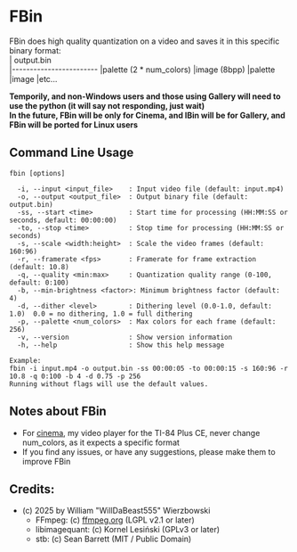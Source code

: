 # FBin  
FBin does high quality quantization on a  video and saves it in this specific binary format:  
|       output.bin       
|------------------------
|palette (2 * num_colors)
|image (8bpp)
|palette
|image
|etc...

**Temporily, and non-Windows users and those using Gallery will need to use the python (it will say not responding, just wait)**  
**In the future, FBin will be only for Cinema, and IBin will be for Gallery, and FBin will be ported for Linux users**

## Command Line Usage
```
fbin [options]

  -i, --input <input_file>    : Input video file (default: input.mp4)  
  -o, --output <output_file>  : Output binary file (default: output.bin)  
  -ss, --start <time>         : Start time for processing (HH:MM:SS or seconds, default: 00:00:00)  
  -to, --stop <time>          : Stop time for processing (HH:MM:SS or seconds)  
  -s, --scale <width:height>  : Scale the video frames (default: 160:96)  
  -r, --framerate <fps>       : Framerate for frame extraction (default: 10.8)  
  -q, --quality <min:max>     : Quantization quality range (0-100, default: 0:100)  
  -b, --min-brightness <factor>: Minimum brightness factor (default: 4)  
  -d, --dither <level>        : Dithering level (0.0-1.0, default: 1.0)  0.0 = no dithering, 1.0 = full dithering  
  -p, --palette <num_colors>  : Max colors for each frame (default: 256)  
  -v, --version               : Show version information  
  -h, --help                  : Show this help message  

Example:
fbin -i input.mp4 -o output.bin -ss 00:00:05 -to 00:00:15 -s 160:96 -r 10.8 -q 0:100 -b 4 -d 0.75 -p 256
Running without flags will use the default values.
```

## Notes about FBin
* For [cinema](https://github.com/will-dabeast09/cinema), my video player for the TI-84 Plus CE, never change num_colors, as it expects a specific format  
* If you find any issues, or have any suggestions, please make them to improve FBin

## Credits:

* (c) 2025 by William "WillDaBeast555" Wierzbowski
  * FFmpeg:        (c) [ffmpeg.org](https://ffmpeg.org/) (LGPL v2.1 or later)
  * libimagequant: (c) Kornel Lesiński (GPLv3 or later)
  * stb:           (c) Sean Barrett (MIT / Public Domain)
